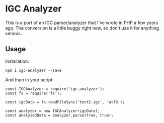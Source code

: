 # IGC Analyzer

This is a port of an IGC parser/analyzer that I've wrote in PHP a few years ago. The conversion is a little buggy right now, so don't use it for anything serious.

## Usage

Installation:

`npm i igc-analyzer --save`

And than in your script:

```
const IGCAnalyzer = require('igc-analyzer');
const fs = require('fs');

const igcData = fs.readFileSync('test2.igc', 'utf8');

const analyzer = new IGCAnalyzer(igcData);
const analyzedData = analyzer.parse(true, true);
```